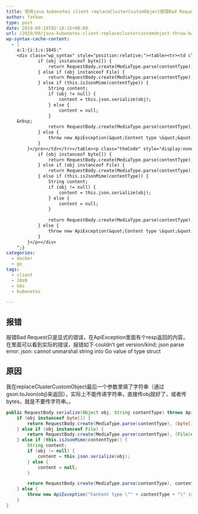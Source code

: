 ```yaml
---
title: 使用java kubenetes client replaceClusterCustomObject报错Bad Request
author: fatkun
type: post
date: 2019-09-18T02:18:15+00:00
url: /2019/09/java-kubenetes-client-replaceclustercustomobject-throw-bad-request.html
wp-syntax-cache-content:
  - |
    a:1:{i:1;s:1845:"
    <div class="wp_syntax" style="position:relative;"><table><tr><td class="code"><pre class="html" style="font-family:monospace;">    public RequestBody serialize(Object obj, String contentType) throws ApiException {
            if (obj instanceof byte[]) {
                return RequestBody.create(MediaType.parse(contentType), (byte[])((byte[])obj));
            } else if (obj instanceof File) {
                return RequestBody.create(MediaType.parse(contentType), (File)obj);
            } else if (this.isJsonMime(contentType)) {
                String content;
                if (obj != null) {
                    content = this.json.serialize(obj);
                } else {
                    content = null;
                }
    &nbsp;
                return RequestBody.create(MediaType.parse(contentType), content);
            } else {
                throw new ApiException(&quot;Content type \&quot;&quot; + contentType + &quot;\&quot; is not supported&quot;);
            }
        }</pre></td></tr></table><p class="theCode" style="display:none;">    public RequestBody serialize(Object obj, String contentType) throws ApiException {
            if (obj instanceof byte[]) {
                return RequestBody.create(MediaType.parse(contentType), (byte[])((byte[])obj));
            } else if (obj instanceof File) {
                return RequestBody.create(MediaType.parse(contentType), (File)obj);
            } else if (this.isJsonMime(contentType)) {
                String content;
                if (obj != null) {
                    content = this.json.serialize(obj);
                } else {
                    content = null;
                }
    
                return RequestBody.create(MediaType.parse(contentType), content);
            } else {
                throw new ApiException(&quot;Content type \&quot;&quot; + contentType + &quot;\&quot; is not supported&quot;);
            }
        }</p></div>
    ";}
categories:
  - docker
  - go
tags:
  - client
  - JAVA
  - k8s
  - kubenetes

---
```

## 报错

报错Bad Request只是显式的错误，在ApiException里面有个resp返回的内容，在里面可以看到实际的错误，报错如下
couldn&#8217;t get version/kind; json parse error: json: cannot unmarshal string into Go value of type struct
## 原因

我在replaceClusterCustomObject最后一个参数里填了字符串（通过gson.toJson(obj)来返回），实际上不能传递字符串，直接传obj就好了，或者传bytes，就是不要传字符串。。

```java
public RequestBody serialize(Object obj, String contentType) throws ApiException {
    if (obj instanceof byte[]) {
        return RequestBody.create(MediaType.parse(contentType), (byte[])((byte[])obj));
    } else if (obj instanceof File) {
        return RequestBody.create(MediaType.parse(contentType), (File)obj);
    } else if (this.isJsonMime(contentType)) {
        String content;
        if (obj != null) {
            content = this.json.serialize(obj);
        } else {
            content = null;
        }

        return RequestBody.create(MediaType.parse(contentType), content);
    } else {
        throw new ApiException("Content type \"" + contentType + "\" is not supported");
    }
}
```